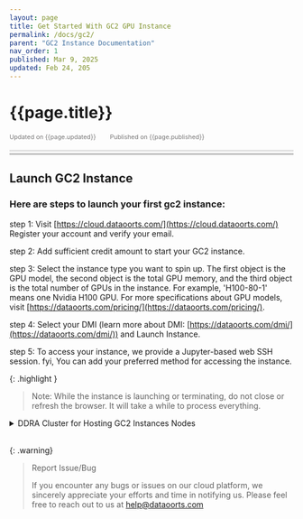 ```yaml
---
layout: page
title: Get Started With GC2 GPU Instance
permalink: /docs/gc2/
parent: "GC2 Instance Documentation"
nav_order: 1
published: Mar 9, 2025
updated: Feb 24, 205
---
```


# {{page.title}}

<div style="font-size:0.78em;color: #797878; margin-bottom:1.5em;">
     <span>Updated on {{page.updated}}</span>
    <span style="margin-left:2em;">Published on {{page.published}}</span>
</div>

<hr style="border:none;height:3px;background-color:#e0e0e0;margin:0;">
<hr style="border:none;height:3px;background-color:#bebebe;margin-top:0.2em;margin-bottom:1.5em;">

## Launch GC2 Instance

### Here are steps to launch your first gc2 instance:

step 1: Visit [https://cloud.dataoorts.com/](https://cloud.dataoorts.com/) Register your account and verify your email.

step 2: Add sufficient credit amount to start your GC2 instance.

step 3: Select the instance type you want to spin up. The first object is the GPU model, the second object is the total GPU memory, and the third object is the total number of GPUs in the instance. For example, 'H100-80-1' means one Nvidia H100 GPU. For more specifications about GPU models, visit [https://dataoorts.com/pricing/](https://dataoorts.com/pricing/).

step 4: Select your DMI (learn more about DMI: [https://dataoorts.com/dmi/](https://dataoorts.com/dmi/)) and Launch Instance.

step 5: To access your instance, we provide a Jupyter-based web SSH session. fyi, You can add your preferred method for accessing the instance.

{: .highlight }
> Note: While the instance is launching or terminating, do not close or refresh the browser. It will take a while to process everything.

<details class="fancy-details">
<summary>DDRA Cluster for Hosting GC2 Instances Nodes</summary>
<div class="fancy-details-content">
All GC2 instances are hosted within Dataoorts' globally distributed DDRA Cluster. As community-based instances, GC2 leverages decentralized GPUs worldwide, ensuring robust isolation and a secure operating environment.
</div>
</details>

<br>

{: .warning}
> Report Issue/Bug
>
>If you encounter any bugs or issues on our cloud platform, we sincerely appreciate your efforts and time in notifying us. Please feel free to reach out to us at [help@dataoorts.com](help@dataoorts.com)
